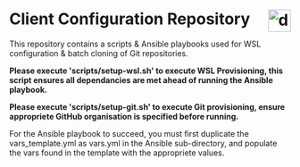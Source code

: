 # Client Configuration Repository <img src="https://store-images.s-microsoft.com/image/apps.61786.14131597032361940.38d2a067-3798-455f-934a-f69935156b3d.eb49d3ac-e311-4e6f-b89b-f1fe8db9d73b?h=464" alt="drawing" width="40" align="right"/>
  
This repository contains a scripts & Ansible playbooks used for WSL configuration & batch cloning of Git repositories.  
  
**Please execute 'scripts/setup-wsl.sh' to execute WSL Provisioning, this script ensures all dependancies are met ahead of running the Ansible playbook.**
  
**Please execute 'scripts/setup-git.sh' to execute Git provisioning, ensure appropriete GitHub organisation is specified before running.**  
  
For the Ansible playbook to succeed, you must first duplicate the vars_template.yml as vars.yml in the Ansible sub-directory, and populate the vars found in the template with the appropriete values.  

